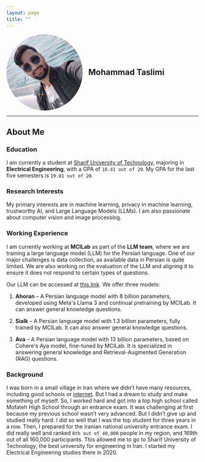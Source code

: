 ```yaml
---
layout: page
title: ""
---
```


<div style="display: flex; align-items: center;">
  <img src="assets/images/me.png" alt="My Picture" style="width: 200px; height: auto; border-radius: 50%; margin-right: 15px;">
  <h2 style="margin: 0;">Mohammad Taslimi</h2>
</div>

<hr>

## About Me

### Education

I am currently a student at [Sharif University of Technology](https://en.sharif.ir/), majoring in **Electrical Engineering**, with a GPA of `18.41 out of 20`. My GPA for the last five semesters is `19.01 out of 20`.

### Research Interests

My primary interests are in machine learning, privacy in machine learning, trustworthy AI, and Large Language Models (LLMs). I am also passionate about computer vision and image processing.


### Working Experience

I am currently working at **MCILab** as part of the **LLM team**, where we are training a large language model (LLM) for the Persian language. One of our major challenges is data collection, as available data in Persian is quite limited. We are also working on the evaluation of the LLM and aligning it to ensure it does not respond to certain types of questions. 

Our LLM can be accessed at [this link](https://llm.mcinext.org/). We offer three models:

1. **Ahoran** – A Persian language model with 8 billion parameters, developed using Meta's Llama 3 and continual pretraining by MCILab. It can answer general knowledge questions.
   
2. **Sialk** – A Persian language model with 1.3 billion parameters, fully trained by MCILab. It can also answer general knowledge questions.

3. **Ava** – A Persian language model with 13 billion parameters, based on Cohere's Aya model, fine-tuned by MCILab. It is specialized in answering general knowledge and Retrieval-Augmented Generation (RAG) questions.



### Background

I was born in a small village in Iran where we didn’t have many resources, including good schools or [internet](https://www.khabaronline.ir/news/1454024/%D8%B9%DA%A9%D8%B3-%DA%A9%D9%84%D8%A7%D8%B3-%D8%A2%D9%86%D9%84%D8%A7%DB%8C%D9%86-%D9%86%D9%81%D8%B1-%D9%87%D9%81%D8%AA%D9%85-%DA%A9%D9%86%DA%A9%D9%88%D8%B1-%D8%B1%DB%8C%D8%A7%D8%B6%DB%8C-%D8%A7%D9%85%D8%B3%D8%A7%D9%84-%D8%B1%D9%88%DB%8C-%D8%A8%D8%B4%DA%A9%D9%87-%D9%86%D9%81%D8%AA). But I had a dream to study and make something of myself. So, I worked hard and got into a top high school called Mofateh High School through an entrance exam. It was challenging at first because my previous
school wasn’t very advanced. But I didn’t give up and studied really hard. I did so well that I was the top student for three years in a row. Then, I prepared for the Iranian national university entrance exam. I did really well and ranked `8th out of 40,000` people in my region, and 169th out of all 160,000 participants. This allowed me to go to Sharif University of Technology, the best university for engineering in Iran. I started my Electrical Engineering studies there in 2020.
